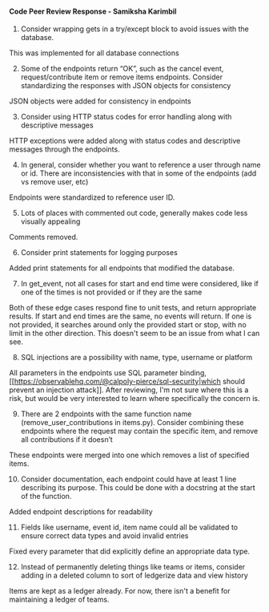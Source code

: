 #### Code Peer Review Response - Samiksha Karimbil

1. Consider wrapping gets in a try/except block to avoid issues with the database.

This was implemented for all database connections

2. Some of the endpoints return “OK”, such as the cancel event, request/contribute item or remove items endpoints. Consider standardizing the responses with JSON objects for consistency

JSON objects were added for consistency in endpoints

3. Consider using HTTP status codes for error handling along with descriptive messages

HTTP exceptions were added along with status codes and descriptive messages through the endpoints. 

4. In general, consider whether you want to reference a user through name or id. There are inconsistencies with that in some of the endpoints (add vs remove user, etc)

Endpoints were standardized to reference user ID. 

5. Lots of places with commented out code, generally makes code less visually appealing

Comments removed.

6. Consider print statements for logging purposes

Added print statements for all endpoints that modified the database. 

7. In get_event, not all cases for start and end time were considered, like if one of the times is not provided or if they are the same

Both of these edge cases respond fine to unit tests, and return appropriate results. If start and end times are the same, no events will return. If one is not provided, it searches around only the provided start or stop, with no limit in the other direction. This doesn't seem to be an issue from what I can see. 

8. SQL injections are a possibility with name, type, username or platform

All parameters in the endpoints use SQL parameter binding, [[https://observablehq.com/@calpoly-pierce/sql-security|which should prevent an injection attack]]. After reviewing, I'm not sure where this is a risk, but would be very interested to learn where specifically the concern is. 

9. There are 2 endpoints with the same function name (remove_user_contributions in items.py). Consider combining these endpoints where the request may contain the specific item, and remove all contributions if it doesn’t

These endpoints were merged into one which removes a list of specified items.

10. Consider documentation, each endpoint could have at least 1 line describing its purpose. This could be done with a docstring at the start of the function.

Added endpoint descriptions for readability 

11. Fields like username, event id, item name could all be validated to ensure correct data types and avoid invalid entries

Fixed every parameter that did explicitly define an appropriate data type. 

12. Instead of permanently deleting things like teams or items, consider adding in a deleted column to sort of ledgerize data and view history

Items are kept as a ledger already. For now, there isn't a benefit for maintaining a ledger of teams.